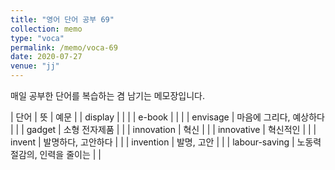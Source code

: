 ```yaml
---
title: "영어 단어 공부 69"
collection: memo
type: "voca"
permalink: /memo/voca-69
date: 2020-07-27
venue: "jj"
---
```


매일 공부한 단어를 복습하는 겸 남기는 메모장입니다.

| 단어 | 뜻 | 예문 |
| display |  |  |
| e-book |  |  |
| envisage | 마음에 그리다, 예상하다 |  |
| gadget | 소형 전자제품 |  |
| innovation | 혁신 |  |
| innovative | 혁신적인 |  |
| invent | 발명하다, 고안하다 |  |
| invention | 발명, 고안 |  |
| labour-saving | 노동력 절감의, 인력을 줄이는 |  |
























